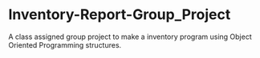 # Inventory-Report-Group_Project
A class assigned group project to make a inventory program using Object Oriented Programming structures. 
